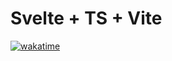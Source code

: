 # Svelte + TS + Vite

[![wakatime](https://wakatime.com/badge/user/b40dc3b0-5e6b-407a-ace4-0e3330498433/project/808655a1-37ed-49ff-b476-34269c282c4e.svg)](https://wakatime.com/badge/user/b40dc3b0-5e6b-407a-ace4-0e3330498433/project/808655a1-37ed-49ff-b476-34269c282c4e)
